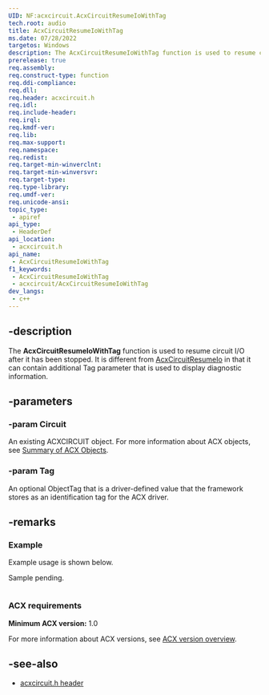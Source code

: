 ```yaml
---
UID: NF:acxcircuit.AcxCircuitResumeIoWithTag
tech.root: audio
title: AcxCircuitResumeIoWithTag
ms.date: 07/28/2022
targetos: Windows
description: The AcxCircuitResumeIoWithTag function is used to resume circuit I/O after it has been stopped. 
prerelease: true
req.assembly: 
req.construct-type: function
req.ddi-compliance: 
req.dll: 
req.header: acxcircuit.h
req.idl: 
req.include-header: 
req.irql: 
req.kmdf-ver: 
req.lib: 
req.max-support: 
req.namespace: 
req.redist: 
req.target-min-winverclnt: 
req.target-min-winversvr: 
req.target-type: 
req.type-library: 
req.umdf-ver: 
req.unicode-ansi: 
topic_type:
 - apiref
api_type:
 - HeaderDef
api_location:
 - acxcircuit.h
api_name:
 - AcxCircuitResumeIoWithTag
f1_keywords:
 - AcxCircuitResumeIoWithTag
 - acxcircuit/AcxCircuitResumeIoWithTag
dev_langs:
 - c++
---
```


## -description

The **AcxCircuitResumeIoWithTag** function is used to resume circuit I/O after it has been stopped. It is different from [AcxCircuitResumeIo](nf-acxcircuit-acxcircuitresumeio.md) in that it can contain additional Tag parameter that is used to display diagnostic information. 

## -parameters

### -param Circuit

An existing ACXCIRCUIT object. For more information about ACX objects, see [Summary of ACX Objects](/windows-hardware/drivers/audio/acx-summary-of-objects).

### -param Tag

An optional ObjectTag that is a driver-defined value that the framework stores as an identification tag for the ACX driver.

## -remarks


### Example

Example usage is shown below.

Sample pending.

```cpp

```

### ACX requirements

**Minimum ACX version:** 1.0

For more information about ACX versions, see [ACX version overview](/windows-hardware/drivers/audio/acx-version-overview).

## -see-also

- [acxcircuit.h header](index.md)

